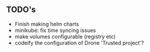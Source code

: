 ## TODO's

* Finish making helm charts
* minikube: fix time syncing issues
* make volumes configurable (registry etc)
* codeify the configuration of Drone 'Trusted project'?
